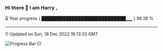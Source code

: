 ### Hi there 👋 I am Harry , 

⏳ Year progress { ████████████████████████████▁▁ } 96.38 %

---

⏰ Updated on Sun, 18 Dec 2022 19:13:33 GMT

![Progress Bar CI](https://github.com/duykhang68/duykhang68/workflows/Progress%20Bar%20CI/badge.svg)
